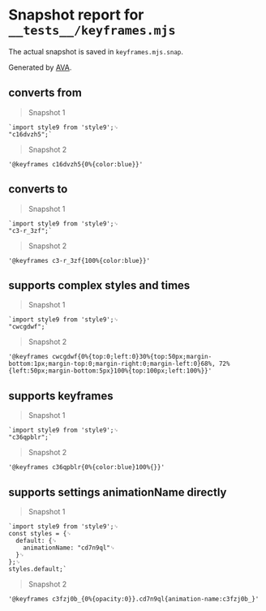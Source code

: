 # Snapshot report for `__tests__/keyframes.mjs`

The actual snapshot is saved in `keyframes.mjs.snap`.

Generated by [AVA](https://avajs.dev).

## converts from

> Snapshot 1

    `import style9 from 'style9';␊
    "c16dvzh5";`

> Snapshot 2

    '@keyframes c16dvzh5{0%{color:blue}}'

## converts to

> Snapshot 1

    `import style9 from 'style9';␊
    "c3-r_3zf";`

> Snapshot 2

    '@keyframes c3-r_3zf{100%{color:blue}}'

## supports complex styles and times

> Snapshot 1

    `import style9 from 'style9';␊
    "cwcgdwf";`

> Snapshot 2

    '@keyframes cwcgdwf{0%{top:0;left:0}30%{top:50px;margin-bottom:1px;margin-top:0;margin-right:0;margin-left:0}68%, 72%{left:50px;margin-bottom:5px}100%{top:100px;left:100%}}'

## supports keyframes

> Snapshot 1

    `import style9 from 'style9';␊
    "c36qpblr";`

> Snapshot 2

    '@keyframes c36qpblr{0%{color:blue}100%{}}'

## supports settings animationName directly

> Snapshot 1

    `import style9 from 'style9';␊
    const styles = {␊
      default: {␊
        animationName: "cd7n9ql"␊
      }␊
    };␊
    styles.default;`

> Snapshot 2

    '@keyframes c3fzj0b_{0%{opacity:0}}.cd7n9ql{animation-name:c3fzj0b_}'

